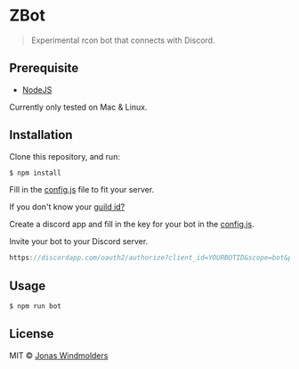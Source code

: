 # ZBot
> Experimental rcon bot that connects with Discord.

## Prerequisite

* [NodeJS](https://nodejs.org/en/)

Currently only tested on Mac & Linux.

## Installation

Clone this repository, and run:
```sh
$ npm install
```

Fill in the [config.js](https://github.com/DevZupa/ZBot-Discord/blob/master/config.js) file to fit your server.

If you don't know your [guild id?](https://support.discordapp.com/hc/en-us/articles/206346498-Where-can-I-find-my-User-Server-Message-ID-)

Create a discord app and fill in the key for your bot in the [config.js](https://github.com/DevZupa/ZBot-Discord/blob/master/config.js).

Invite your bot to your Discord server. 
```js
https://discordapp.com/oauth2/authorize?client_id=YOURBOTID&scope=bot&permissions=66321471
```

## Usage

```js
$ npm run bot
```
## License

MIT © [Jonas Windmolders](https://github.com/Windmolders)
